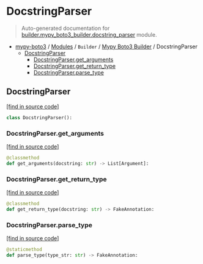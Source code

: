 # DocstringParser

> Auto-generated documentation for [builder.mypy_boto3_builder.docstring_parser](https://github.com/vemel/mypy_boto3/blob/master/builder/mypy_boto3_builder/docstring_parser.py) module.

- [mypy-boto3](../../README.md#mypy_boto3) / [Modules](../../MODULES.md#mypy-boto3-modules) / `Builder` / [Mypy Boto3 Builder](index.md#mypy-boto3-builder) / DocstringParser
    - [DocstringParser](#docstringparser)
        - [DocstringParser.get_arguments](#docstringparserget_arguments)
        - [DocstringParser.get_return_type](#docstringparserget_return_type)
        - [DocstringParser.parse_type](#docstringparserparse_type)

## DocstringParser

[[find in source code]](https://github.com/vemel/mypy_boto3/blob/master/builder/mypy_boto3_builder/docstring_parser.py#L10)

```python
class DocstringParser():
```

### DocstringParser.get_arguments

[[find in source code]](https://github.com/vemel/mypy_boto3/blob/master/builder/mypy_boto3_builder/docstring_parser.py#L27)

```python
@classmethod
def get_arguments(docstring: str) -> List[Argument]:
```

### DocstringParser.get_return_type

[[find in source code]](https://github.com/vemel/mypy_boto3/blob/master/builder/mypy_boto3_builder/docstring_parser.py#L15)

```python
@classmethod
def get_return_type(docstring: str) -> FakeAnnotation:
```

### DocstringParser.parse_type

[[find in source code]](https://github.com/vemel/mypy_boto3/blob/master/builder/mypy_boto3_builder/docstring_parser.py#L58)

```python
@staticmethod
def parse_type(type_str: str) -> FakeAnnotation:
```

